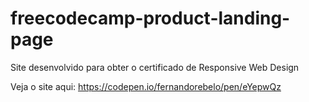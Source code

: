 # freecodecamp-product-landing-page
Site desenvolvido para obter o certificado de Responsive Web Design

Veja o site aqui: https://codepen.io/fernandorebelo/pen/eYepwQz
